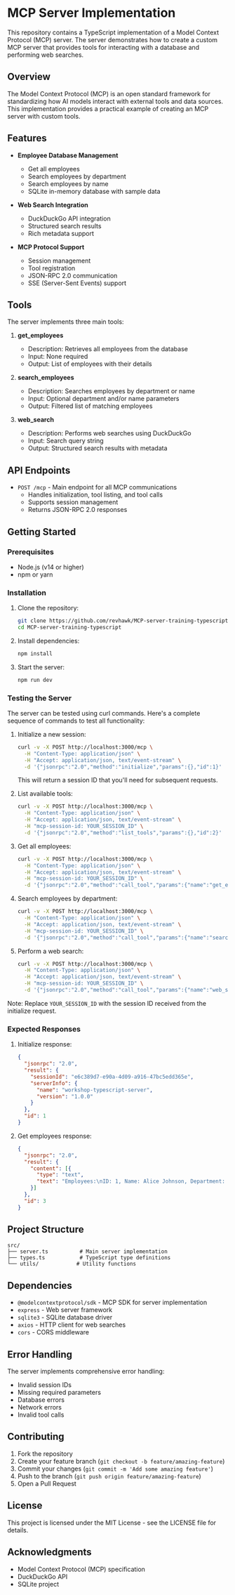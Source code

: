 # MCP Server Implementation

This repository contains a TypeScript implementation of a Model Context Protocol (MCP) server. The server demonstrates how to create a custom MCP server that provides tools for interacting with a database and performing web searches.

## Overview

The Model Context Protocol (MCP) is an open standard framework for standardizing how AI models interact with external tools and data sources. This implementation provides a practical example of creating an MCP server with custom tools.

## Features

- **Employee Database Management**
  - Get all employees
  - Search employees by department
  - Search employees by name
  - SQLite in-memory database with sample data

- **Web Search Integration**
  - DuckDuckGo API integration
  - Structured search results
  - Rich metadata support

- **MCP Protocol Support**
  - Session management
  - Tool registration
  - JSON-RPC 2.0 communication
  - SSE (Server-Sent Events) support

## Tools

The server implements three main tools:

1. **get_employees**
   - Description: Retrieves all employees from the database
   - Input: None required
   - Output: List of employees with their details

2. **search_employees**
   - Description: Searches employees by department or name
   - Input: Optional department and/or name parameters
   - Output: Filtered list of matching employees

3. **web_search**
   - Description: Performs web searches using DuckDuckGo
   - Input: Search query string
   - Output: Structured search results with metadata

## API Endpoints

- `POST /mcp` - Main endpoint for all MCP communications
  - Handles initialization, tool listing, and tool calls
  - Supports session management
  - Returns JSON-RPC 2.0 responses

## Getting Started

### Prerequisites

- Node.js (v14 or higher)
- npm or yarn

### Installation

1. Clone the repository:
   ```bash
   git clone https://github.com/revhawk/MCP-server-training-typescript.git
   cd MCP-server-training-typescript
   ```

2. Install dependencies:
   ```bash
   npm install
   ```

3. Start the server:
   ```bash
   npm run dev
   ```

### Testing the Server

The server can be tested using curl commands. Here's a complete sequence of commands to test all functionality:

1. Initialize a new session:
   ```bash
   curl -v -X POST http://localhost:3000/mcp \
     -H "Content-Type: application/json" \
     -H "Accept: application/json, text/event-stream" \
     -d '{"jsonrpc":"2.0","method":"initialize","params":{},"id":1}'
   ```
   This will return a session ID that you'll need for subsequent requests.

2. List available tools:
   ```bash
   curl -v -X POST http://localhost:3000/mcp \
     -H "Content-Type: application/json" \
     -H "Accept: application/json, text/event-stream" \
     -H "mcp-session-id: YOUR_SESSION_ID" \
     -d '{"jsonrpc":"2.0","method":"list_tools","params":{},"id":2}'
   ```

3. Get all employees:
   ```bash
   curl -v -X POST http://localhost:3000/mcp \
     -H "Content-Type: application/json" \
     -H "Accept: application/json, text/event-stream" \
     -H "mcp-session-id: YOUR_SESSION_ID" \
     -d '{"jsonrpc":"2.0","method":"call_tool","params":{"name":"get_employees","arguments":{}},"id":3}'
   ```

4. Search employees by department:
   ```bash
   curl -v -X POST http://localhost:3000/mcp \
     -H "Content-Type: application/json" \
     -H "Accept: application/json, text/event-stream" \
     -H "mcp-session-id: YOUR_SESSION_ID" \
     -d '{"jsonrpc":"2.0","method":"call_tool","params":{"name":"search_employees","arguments":{"department":"Engineering"}},"id":4}'
   ```

5. Perform a web search:
   ```bash
   curl -v -X POST http://localhost:3000/mcp \
     -H "Content-Type: application/json" \
     -H "Accept: application/json, text/event-stream" \
     -H "mcp-session-id: YOUR_SESSION_ID" \
     -d '{"jsonrpc":"2.0","method":"call_tool","params":{"name":"web_search","arguments":{"query":"Model Context Protocol"}},"id":5}'
   ```

Note: Replace `YOUR_SESSION_ID` with the session ID received from the initialize request.

### Expected Responses

1. Initialize response:
   ```json
   {
     "jsonrpc": "2.0",
     "result": {
       "sessionId": "e6c389d7-e90a-4d09-a916-47bc5edd365e",
       "serverInfo": {
         "name": "workshop-typescript-server",
         "version": "1.0.0"
       }
     },
     "id": 1
   }
   ```

2. Get employees response:
   ```json
   {
     "jsonrpc": "2.0",
     "result": {
       "content": [{
         "type": "text",
         "text": "Employees:\nID: 1, Name: Alice Johnson, Department: Engineering, Salary: $85000\nID: 2, Name: Bob Smith, Department: Marketing, Salary: $62000\nID: 3, Name: Carol Davis, Department: Engineering, Salary: $92000\nID: 4, Name: David Wilson, Department: Sales, Salary: $58000\n"
       }]
     },
     "id": 3
   }
   ```

## Project Structure

```
src/
├── server.ts          # Main server implementation
├── types.ts           # TypeScript type definitions
└── utils/            # Utility functions
```

## Dependencies

- `@modelcontextprotocol/sdk` - MCP SDK for server implementation
- `express` - Web server framework
- `sqlite3` - SQLite database driver
- `axios` - HTTP client for web searches
- `cors` - CORS middleware

## Error Handling

The server implements comprehensive error handling:
- Invalid session IDs
- Missing required parameters
- Database errors
- Network errors
- Invalid tool calls

## Contributing

1. Fork the repository
2. Create your feature branch (`git checkout -b feature/amazing-feature`)
3. Commit your changes (`git commit -m 'Add some amazing feature'`)
4. Push to the branch (`git push origin feature/amazing-feature`)
5. Open a Pull Request

## License

This project is licensed under the MIT License - see the LICENSE file for details.

## Acknowledgments

- Model Context Protocol (MCP) specification
- DuckDuckGo API
- SQLite project 